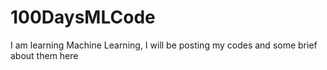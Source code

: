 # 100DaysMLCode
I am learning Machine Learning, I will be posting my codes and some brief about them here
